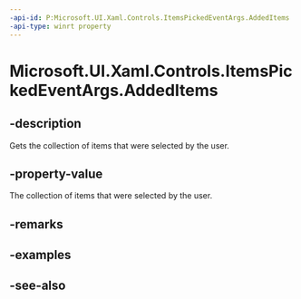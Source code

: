 ```yaml
---
-api-id: P:Microsoft.UI.Xaml.Controls.ItemsPickedEventArgs.AddedItems
-api-type: winrt property
---
```


<!-- Property syntax
public Windows.Foundation.Collections.IVector<object> AddedItems { get; }
-->

# Microsoft.UI.Xaml.Controls.ItemsPickedEventArgs.AddedItems

## -description
Gets the collection of items that were selected by the user.

## -property-value
The collection of items that were selected by the user.

## -remarks

## -examples

## -see-also
